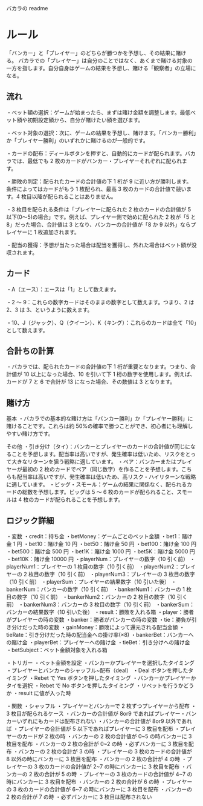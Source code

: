 バカラの readme

# ルール

「バンカー」と「プレイヤー」のどちらが勝つかを予想し、その結果に賭ける。
バカラでの「プレイヤー」は自分のことではなく、あくまで賭ける対象の一方を指します。自分自身はゲームの結果を予想し、賭ける「観察者」の立場になる。

## 流れ

・ベット額の選択：ゲームが始まったら、まずは賭け金額を調整します。最低ベット額や初期設定額から、自分が賭けたい額を選びます。

・ベット対象の選択：次に、ゲームの結果を予想し、賭けます。「バンカー勝利」か「プレイヤー勝利」のいずれかに賭けるのが一般的です。

・カードの配布：ディールボタンを押すと、自動的にカードが配られます。バカラでは、最低でも 2 枚のカードがバンカー・プレイヤーそれぞれに配られます。

・勝敗の判定：配られたカードの合計値の下 1 桁が 9 に近い方が勝利します。条件によってはカードがもう 1 枚配られ、最高 3 枚のカードの合計値で競います。4 枚目以降が配られることはありません。

・3 枚目を配られる条件は「プレイヤーに配られた 2 枚のカードの合計値が 5 以下(0〜5)の場合」です。例えば、プレイヤー側で始めに配られた 2 枚が「5 と 8」だった場合、合計値は 3 となり、バンカーの合計値が「8 か 9 以外」ならプレイヤーに 1 枚追加されます。

・配当の獲得：予想が当たった場合は配当を獲得し、外れた場合はベット額が没収されます。

## カード

・A（エース）：エースは「1」として数えます。

・2 ～ 9：これらの数字カードはそのままの数字として数えます。つまり、2 は 2、3 は 3、というように数えます。

・10、J（ジャック）、Q（クイーン）、K（キング）：これらのカードは全て「10」として数えます。

## 合計ちの計算

・バカラでは、配られたカードの合計値の下 1 桁が重要となります。つまり、合計値が 10 以上になった場合、10 を引いて下 1 桁の数字を使用します。例えば、カードが 7 と 6 で合計が 13 になった場合、その数値は 3 となります。

## 賭け方

基本
・バカラでの基本的な賭け方は「バンカー勝利」か「プレイヤー勝利」に賭けることです。これらは約 50%の確率で勝つことができ、初心者にも理解しやすい賭け方です。

その他
・引き分け（タイ）：バンカーとプレイヤーのカードの合計値が同じになることを予想します。配当率は高いですが、発生確率は低いため、リスクをとって大きなリターンを狙う戦略に適しています。
・ペア：バンカーまたはプレイヤーが最初の 2 枚のカードでペア（同じ数字）を作ることを予想します。こちらも配当率は高いですが、発生確率は低いため、高リスク・ハイリターンな戦略に適しています。
・ビッグ・スモール：ゲームの結果に関係なく、配られるカードの総数を予想します。ビッグは 5 ～ 6 枚のカードが配られること、スモールは 4 枚のカードが配られることを予想します。

## ロジック詳細

・変数
・credit：持ち金
・betMoney：ゲームごとのベット金額
・bet1：賭け金 1 円
・bet10：賭け金 10 円
・bet50：賭け金 50 円
・bet100：賭け金 100 円
・bet500：賭け金 500 円
・bet1K：賭け金 1000 円
・bet5K：賭け金 5000 円
・bet10K：賭け金 10000 円
・playerNum：プレイヤーの数字（10 引く前）
・playerNum1：プレイヤーの 1 枚目の数字（10 引く前）
・playerNum2：プレイヤーの 2 枚目の数字（10 引く前）
・playerNum3：プレイヤーの 3 枚目の数字（10 引く前）
・playerSum：プレイヤーの結果数字（10 引いた後）
・bankerNum：バンカーの数字（10 引く前）
・bankerNum1：バンカーの 1 枚目の数字（10 引く前）
・bankerNum2：バンカーの 2 枚目の数字（10 引く前）
・bankerNum3：バンカーの 3 枚目の数字（10 引く前）
・bankerSum：バンカーの結果数字（10 引いた後）
・result：勝敗を入れる箱
・player：勝者がプレイヤーの時の変数
・banker：勝者がバンカーの時の変数
・tie：勝負が引き分けだった時の変数
・gainMoney：勝敗によって還元される配当金額
・tieRate：引き分けだった時の配当金への掛け率(×8)
・bankerBet：バンカーへの賭け金
・playerBet：プレイヤーへの賭け金
・tieBet：引き分けへの賭け金
・betSubject：ベット金額対象を入れる箱

・トリガー
・ベット金額を設定
・バンカーかプレイヤーを選択したタイミング
・プレイヤーとバンカーのシャッフル~配布（deal）
・Deal ボタンを押したタイミング
・Rebet で Yes ボタンを押したタイミング
・バンカーかプレイヤーかタイを選択
・Rebet で No ボタンを押したタイミング
・リベットを行うかどうか
・result に値が入った時

・関数
・シャッフル
・プレイヤーとバンカーで 2 枚ずつプレイヤーから配布
・3 枚目が配られるケース
・バンカーの合計値が 8or9 であればプレイヤー・バンカーいずれにもカードは配布されない
・バンカーの合計値が 8or9 以外であれば
・プレイヤーの合計値が 5 以下であればプレイヤーに 3 枚目を配布
・プレイヤーのカードが 2 枚の時
・バンカーの 2 枚の合計値が 0~5 の時バンカーに 3 枚目を配布
・バンカーの 2 枚の合計が 0~2 の時
・必ずバンカーに 3 枚目を配布
・バンカーの 2 枚の合計が 3 の時
・プレイヤーの 3 枚のカードの合計値が 8 以外の時にバンカーに 3 枚目を配布
・バンカーの 2 枚の合計が 4 の時
・プレイヤーの 3 枚のカードの合計値が 2~7 の時にバンカーに 3 枚目を配布
・バンカーの 2 枚の合計が 5 の時
・プレイヤーの 3 枚のカードの合計値が 4~7 の時にバンカーに 3 枚目を配布
・バンカーの 2 枚の合計が 6 の時
・プレイヤーの 3 枚のカードの合計値が 6~7 の時にバンカーに 3 枚目を配布
・バンカーの 2 枚の合計が 7 の時
・必ずバンカーに 3 枚目は配布されない
